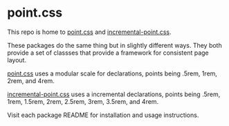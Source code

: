 # point.css
This repo is home to [point.css](./packages/point.css/) and [incremental-point.css](./packages/incremental-point.css).

These packages do the same thing but in slightly different ways.
They both provide a set of classses that provide a framework for consistent page layout.

[point.css](./packages/point.css/) uses a modular scale for declarations, points being .5rem, 1rem, 2rem, and 4rem.

[incremental-point.css](./packages/incremental-point.css/) uses a incremental declarations, points being .5rem, 1rem, 1.5rem, 2rem, 2.5rem, 3rem, 3.5rem, and 4rem.

Visit each package README for installation and usage instructions.
